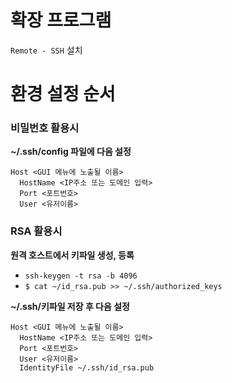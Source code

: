 # 확장 프로그램
```Remote - SSH``` 설치

# 환경 설정 순서

### 비밀번호 활용시
**~/.ssh/config 파일에 다음 설정**
```
Host <GUI 메뉴에 노출될 이름>
  HostName <IP주소 또는 도메인 입력>
  Port <포트번호>
  User <유저이름>
```

### RSA 활용시
**원격 호스트에서 키파일 생성, 등록**
- ```ssh-keygen -t rsa -b 4096```
- ```$ cat ~/id_rsa.pub >> ~/.ssh/authorized_keys```

**~/.ssh/키파일 저장 후 다음 설정**
```
Host <GUI 메뉴에 노출될 이름>
  HostName <IP주소 또는 도메인 입력>
  Port <포트번호>
  User <유저이름>
  IdentityFile ~/.ssh/id_rsa.pub
```
